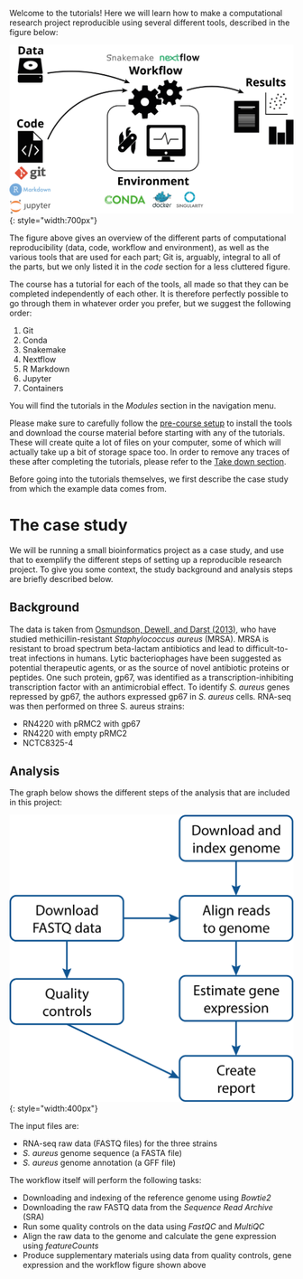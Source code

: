 Welcome to the tutorials! Here we will learn how to make a computational
research project reproducible using several different tools, described in the
figure below:

![](images/reproducibility_overview_with_logos.png){: style="width:700px"}

The figure above gives an overview of the different parts of computational
reproducibility (data, code, workflow and environment), as well as the various
tools that are used for each part; Git is, arguably, integral to all of the
parts, but we only listed it in the *code* section for a less cluttered figure.

The course has a tutorial for each of the tools, all made so that they can be
completed independently of each other. It is therefore perfectly
possible to go through them in whatever order you prefer, but we suggest the
following order:

1. Git
2. Conda
3. Snakemake
4. Nextflow
5. R Markdown
6. Jupyter
7. Containers

You will find the tutorials in the *Modules* section in the navigation menu.

Please make sure to carefully follow the [pre-course setup](../course-information/pre-course-setup.md)
to install the tools and download the course material before starting with any of the
tutorials. These will create quite a lot of files on your computer, some of which
will actually take up a bit of storage space too. In order to remove any traces of
these after completing the tutorials, please refer to the
[Take down section](../../take_down/).

Before going into the tutorials themselves, we first describe the case study
from which the example data comes from.

# The case study

We will be running a small bioinformatics project as a case study, and use that
to exemplify the different steps of setting up a reproducible research project.
To give you some context, the study background and analysis steps are briefly
described below.

## Background

The data is taken from [Osmundson, Dewell, and Darst (2013)](
http://journals.plos.org/plosone/article?id=10.1371/journal.pone.0076572),
who have studied methicillin-resistant *Staphylococcus aureus* (MRSA). MRSA is
resistant to broad spectrum beta-lactam antibiotics and lead to
difficult-to-treat infections in humans. Lytic bacteriophages have been
suggested as potential therapeutic agents, or as the source of novel antibiotic
proteins or peptides. One such protein, gp67, was identified as
a transcription-inhibiting transcription factor with an antimicrobial effect.
To identify *S. aureus* genes repressed by gp67, the authors expressed gp67 in
*S. aureus* cells. RNA-seq was then performed on three S. aureus strains:

* RN4220 with pRMC2 with gp67
* RN4220 with empty pRMC2
* NCTC8325-4

## Analysis

The graph below shows the different steps of the analysis that are included in
this project:

![](images/mrsa-overview.png){: style="width:400px"}

The input files are:

* RNA-seq raw data (FASTQ files) for the three strains
* *S. aureus* genome sequence (a FASTA file)
* *S. aureus* genome annotation (a GFF file)

The workflow itself will perform the following tasks:

* Downloading and indexing of the reference genome using *Bowtie2*
* Downloading the raw FASTQ data from the *Sequence Read Archive* (SRA)
* Run some quality controls on the data using *FastQC* and *MultiQC*
* Align the raw data to the genome and calculate the gene expression using
  *featureCounts*
* Produce supplementary materials using data from quality controls, gene
  expression and the workflow figure shown above
